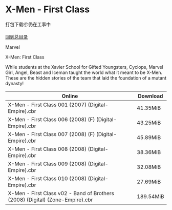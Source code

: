 # X-Men - First Class

打包下载📦仍在工事中

[回到总目录](/Catalogs.md)

Marvel

X-Men: First Class

While students at the Xavier School for Gifted Youngsters, Cyclops, Marvel Girl, Angel, Beast and Iceman taught the world what it meant to be X-Men. These are the hidden stories of the team that laid the foundation of a mutant dynasty!





Online | Download
--- | ---
X-Men - First Class 001 (2007) (Digital-Empire).cbr | 41.35MiB
X-Men - First Class 006 (2008) (F) (Digital-Empire).cbr | 43.25MiB
X-Men - First Class 007 (2008) (F) (Digital-Empire).cbr | 45.89MiB
X-Men - First Class 008 (2008) (Digital-Empire).cbr | 38.36MiB
X-Men - First Class 009 (2008) (Digital-Empire).cbr | 32.08MiB
X-Men - First Class 010 (2008) (Digital-Empire).cbr | 27.69MiB
X-Men - First Class v02 - Band of Brothers (2008) (Digital) (Zone-Empire).cbr | 189.54MiB
